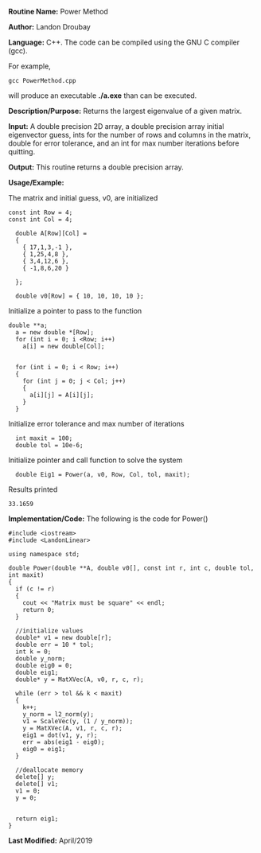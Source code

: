 **Routine Name:**           Power Method

**Author:** Landon Droubay

**Language:** C++. The code can be compiled using the GNU C compiler (gcc).

For example,

    gcc PowerMethod.cpp

will produce an executable **./a.exe** than can be executed. 

**Description/Purpose:** Returns the largest eigenvalue of a given matrix.

**Input:** A double precision 2D array, a double precision array initial eigenvector guess, ints for the number of rows and columns
in the matrix, double for error tolerance, and an int for max number iterations before quitting.

**Output:** This routine returns a double precision array.

**Usage/Example:**

The matrix and initial guess, v0, are initialized

```c_cpp
const int Row = 4;
const int Col = 4;

  double A[Row][Col] =
  {
    { 17,1,3,-1 },
    { 1,25,4,8 },
    { 3,4,12,6 },
    { -1,8,6,20 }

  };
  
  double v0[Row] = { 10, 10, 10, 10 };
```

Initialize a pointer to pass to the function

```c_cpp
double **a;
  a = new double *[Row];
  for (int i = 0; i <Row; i++)
    a[i] = new double[Col];


  for (int i = 0; i < Row; i++)
  {
    for (int j = 0; j < Col; j++)
    {
      a[i][j] = A[i][j];
    }
  }
```

Initialize error tolerance and max number of iterations
```c_cpp
  int maxit = 100;
  double tol = 10e-6;
```

Initialize pointer and call function to solve the system

```c_cpp
  double Eig1 = Power(a, v0, Row, Col, tol, maxit);
```

Results printed

```c_cpp
33.1659
```


**Implementation/Code:** The following is the code for Power()

```c_cpp
#include <iostream>
#include <LandonLinear>

using namespace std;

double Power(double **A, double v0[], const int r, int c, double tol, int maxit)
{
  if (c != r)
  {
    cout << "Matrix must be square" << endl;
    return 0;
  }

  //initialize values
  double* v1 = new double[r];
  double err = 10 * tol;
  int k = 0;
  double y_norm;
  double eig0 = 0;
  double eig1;
  double* y = MatXVec(A, v0, r, c, r);

  while (err > tol && k < maxit)
  {
    k++;
    y_norm = l2_norm(y);
    v1 = ScaleVec(y, (1 / y_norm));
    y = MatXVec(A, v1, r, c, r);
    eig1 = dot(v1, y, r);
    err = abs(eig1 - eig0);
    eig0 = eig1;
  }

  //deallocate memory
  delete[] y;
  delete[] v1;
  v1 = 0;
  y = 0;


  return eig1;
}
```

**Last Modified:** April/2019


